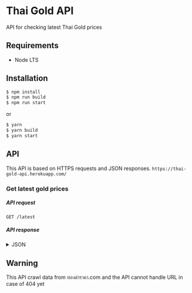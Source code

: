 # Thai Gold API

API for checking latest Thai Gold prices

## Requirements

- Node LTS

## Installation

```sh
$ npm install
$ npm run build
$ npm run start
```

or

```sh
$ yarn
$ yarn build
$ yarn start
```

## API

This API is based on HTTPS requests and JSON responses. `https://thai-gold-api.herokuapp.com/`

### Get latest gold prices

##### API request

`GET /latest`

##### API response

<details>
<summary>JSON</summary>

```json
{
  "status": "success",
  "response": {
    "date": "18 พฤษภาคม 2565",
    "update_time": "เวลา 16:37 น.",
    "price": {
      "gold": { "buy": "30,300.00", "sell": "29,167.84" },
      "gold_bar": { "buy": "29,800.00", "sell": "29,700.00" },
      "change": { "compare_previous": "+50", "compare_yesterday": "-100" }
    }
  }
}
```

</details>

## Warning

This API crawl data from ทองคําราคา.com and the API cannot handle URL in case of 404 yet
